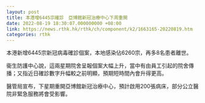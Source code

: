 ```yaml
---
layout: post
title: 本港增6445宗確診　亞博館新冠治療中心下周重開
date: 2022-08-19 18:30:07.000000000 +08:00
link: https://news.rthk.hk/rthk/ch/component/k2/1663165-20220819.htm
categories: rthk
---
```


本港新增6445宗新冠病毒確診個案，本地感染佔6260宗，再多8名患者離世。

衞生防護中心說，這兩星期院舍呈報個案大幅上升，當中有由員工引起的院舍傳播；又指近日確診數字升幅較之前明顯，預期短時間內會升得更高。

醫管局宣布，下星期重開亞博館新冠治療中心，預計啟用200張病床，部分公立醫院非緊急服務將會受影響。
